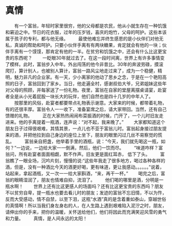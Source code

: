 # 真情
　　有一个富翁，年轻时家里很穷，他的父母都是农民，他从小就生存在一种饥饿和窘迫之中。节日的花衣服，过年的压岁钱，喜庆的炮竹，父母的呵护。这些本该属于孩子的专利，都与他无缘。 
　　最使他难忘并终生感恩的是小伙伴们对他无私，真诚的帮助和呵护。只要小伙伴手离有有两块糖果，肯定就会有他的一块；伙伴手离有一个馍馍，那肯定有他的一半。在贫穷和饥饿之中，还会有什么比这更宝贵的东西呢？ 
　　一眨眼30年就过去了。在这一段时间离，世界上有许多事情变了模样。此时，富翁步入中年。外出闯荡的他今非昔比。30年的奔波劳碌，摸滚爬打，算计别人，也被别人算计，富翁一路风尘地走过来了，成为一个稳健，精明，魅力非凡的企业家。有一天，少小离家的他动了思乡之念，于是在一个艳阳高照的日子，富翁回到了家乡。当日，他走遍全村，感谢叔伯大爷，兄弟姐妹这些年对父母的照顾，并每家送了一份礼物。夜里，富翁在自家的堂屋离摆桌请宴，赴宴者全是从小光着屁股一块长大的玩伴，他们自然也是四十几岁的中年人了。 
　　按那里的风俗，赴宴者都要带点礼物表示谢意。大家来的时候，都带着礼物，有的还很丰厚。富翁令人一一收下，准备宴席之后，请大家带回。当然，还有自己馈赠的礼物。 
　　正在大家热热闹闹布菜振酒的时候，门开了，一个儿时旧友走进来。他的手离提着一瓶酒，连声说：“对不起，我来晚了。” 
　　大家都知道这个朋友日子过得很艰难，其情其景，一点儿也不亚于富翁儿时。富翁起身接过朋友提来的酒，并把他拉到自己身边的座位上坐下，朋友的眼里闪过几丝不易察觉的慌乱。 
　　富翁亲自把盏，他举着手里的酒瓶，说：“今天，我们就先喝这一瓶，如何？”一边说，一边给大家一一倒满，然后，他们一饮而尽。 
　　“味道咋样？富翁问，所有赴宴者面面相觑，默不作声。旧友更是面红耳赤， 低下了头。 
　　富翁瞧了一眼全场，沉吟片刻，慢慢的说:“这些年我走了很多地方，喝过各种各样的酒，但是，没有一种酒比今天的酒更好喝，更有味道，更让我感动。。。。。。”说着，站起来，拿起酒瓶，又一次一一给大家斟酒，“来，再干一杯。” 
　　喝完之后，富翁的眼睛湿润了，朋友也情难自抑，流泪了。 
　　他们喝的哪里是酒，分明是一瓶水啊！ 
　　世界上还有比这更感人的场面吗？还有比这更宝贵的东西吗？朋友不以贫穷自卑，提一瓶水也要去看儿时的朋友；发迹的富翁不忘旧情，不以为忤，反而大受感动，情不自禁，以至下泪，这瓶“水酒”真的是含着重如泰山，穿越世俗的真情啊！所以当我们身左身右的人，在人生路上遇到艰难陷入泥泞之时，朋友，请伸出你的手来，把你的温暖，关怀送给他们，他们将因此而充满笑迎风雪的勇气和力量。 
　　真情，是人间永远的太阳！
  